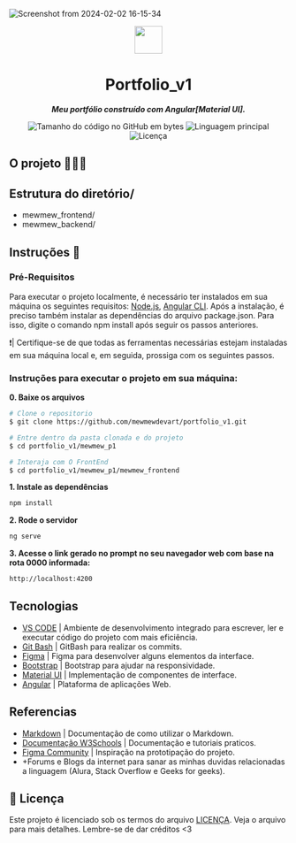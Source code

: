 ![Screenshot from 2024-02-02 16-15-34](https://github.com/mewmewdevart/portfolio_v1/assets/50052600/daed6ebb-d9fe-49eb-8607-c7e3b5d8988f)

<div align="center">
  <img src="https://github.com/mewmewdevart/portfolio_v1/assets/50052600/8d5ccdd2-3d6d-454a-9015-801bdcfbe9ed" width="50">
</div>


<h1 align="center">
 Portfolio_v1
</h1>

<p align="center">
	<b><i>
Meu portfólio construído com Angular[Material UI].</i></b><br>
</p>


<p align="center">
	<img alt="Tamanho do código no GitHub em bytes" src="https://img.shields.io/github/languages/code-size/mewmewdevart/portfolio_v1?color=6272a4" />
	<img alt="Linguagem principal" src="https://img.shields.io/github/languages/top/mewmewdevart/portfolio_v1?color=6272a4"/>
	<img alt="Licença" src="https://img.shields.io/github/license/mewmewdevart/portfolio_v1?color=6272a4"/>
</p>

## O projeto 👩🏿‍💻
## Estrutura do diretório/
- mewmew_frontend/
- mewmew_backend/


## Instruções  🔧

### Pré-Requisitos
Para executar o projeto localmente, é necessário ter instalados em sua máquina os seguintes requisitos: [Node.js](https://nodejs.org/en), [Angular CLI](https://angular.io/cli). Após a instalação, é preciso também instalar as dependências do arquivo package.json. Para isso, digite o comando npm install após seguir os passos anteriores.

❗️| Certifique-se de que todas as ferramentas necessárias estejam instaladas em sua máquina local e, em seguida, prossiga com os seguintes passos. <br>

### Instruções para executar o projeto em sua máquina:

**0. Baixe os arquivos**

```bash
# Clone o repositorio
$ git clone https://github.com/mewmewdevart/portfolio_v1.git

# Entre dentro da pasta clonada e do projeto
$ cd portfolio_v1/mewmew_p1
```

```bash
# Interaja com O FrontEnd
$ cd portfolio_v1/mewmew_p1/mewmew_frontend
```

**1. Instale as dependências**

```bash
npm install
```

**2. Rode o servidor**

```bash
ng serve
```

**3. Acesse o link gerado no prompt no seu navegador web com base na rota 0000 informada:**
```bash
http://localhost:4200
```

## Tecnologias
- [VS CODE](https://code.visualstudio.com/) | Ambiente de desenvolvimento integrado para escrever, ler e executar código do projeto com mais eficiência.
- [Git Bash](https://git-scm.com/downloads) | GitBash para realizar os commits.
- [Figma](https://www.figma.com/) | Figma para desenvolver alguns elementos da interface.
- [Bootstrap](https://getbootstrap.com/) | Bootstrap para ajudar na responsividade.
- [Material UI](https://material.angular.io/) | Implementação de componentes de interface.
- [Angular](https://angular.io/start) | Plataforma de aplicações Web.

## Referencias
- [Markdown](https://www.markdownguide.org/basic-syntax/) | Documentação de como utilizar o Markdown.
- [Documentação W3Schools](https://www.w3schools.com/) | Documentação e tutoriais praticos.
- [Figma Community](https://www.figma.com/community) | Inspiração na prototipação do projeto.
- +Forums e Blogs da internet para sanar as minhas duvidas relacionadas a linguagem (Alura, Stack Overflow e Geeks for geeks).

## 📜 Licença

Este projeto é licenciado sob os termos do arquivo [LICENÇA](LICENSE). Veja o arquivo para mais detalhes. Lembre-se de dar créditos <3 <br>
